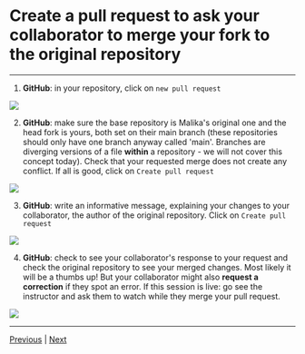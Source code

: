 # Create a pull request to ask your collaborator to merge your fork to the original repository

***

1. **GitHub**: in your repository, click on `new pull request` 

 ![](./assets/pull-request-button.png)

2. **GitHub**: make sure the base repository is Malika's original one and the head fork is yours, both set on their main branch (these repositories should only have one branch anyway called 'main'. Branches are diverging versions of a file **within** a repository - we will not cover this concept today). Check that your requested merge does not create any conflict. If all is good, click on `Create pull request`

 ![](./assets/create-pull-request.png)

3. **GitHub**: write an informative message, explaining your changes to your collaborator, the author of the original repository. Click on `Create pull request`

 ![](./assets/pull-request-message.png)

4. **GitHub**: check to see your collaborator's response to your request and check the original repository to see your merged changes. Most likely it will be a thumbs up! But your collaborator might also **request a correction** if they spot an error.  If this session is live: go see the instructor and ask them to watch while they merge your pull request.

 ![](./assets/pull-request-success.png)

***

[Previous](./push.md) | [Next](./merge.md)
